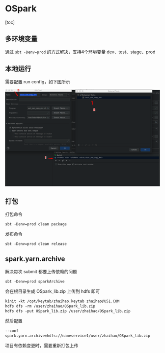 # OSpark

[toc]

## 多环境变量

通过 `sbt -Denv=prod` 的方式解决，支持4个环境变量 dev、test、stage、prod

## 本地运行

需要配置 run config，如下图所示

![env](./doc/env.png)

## 打包

打包命令

```
sbt -Denv=prod clean package
```

发布命令

```
sbt -Denv=prod clean release
```

## spark.yarn.archive

解决每次 submit 都要上传依赖的问题

```
sbt -Denv=prod sparkArchive
```
会在根目录生成 OSpark_lib.zip 上传到 hdfs 即可

```
kinit -kt /opt/keytab/zhaihao.keytab zhaihao@U51.COM
hdfs dfs -rm /user/zhaihao/OSpark_lib.zip
hdfs dfs -put OSpark_lib.zip /user/zhaihao/OSpark_lib.zip
```

然后配置

```
--conf spark.yarn.archive=hdfs://nameservice1/user/zhaihao/OSpark_lib.zip
```

项目有依赖变更时，需要重新打包上传

